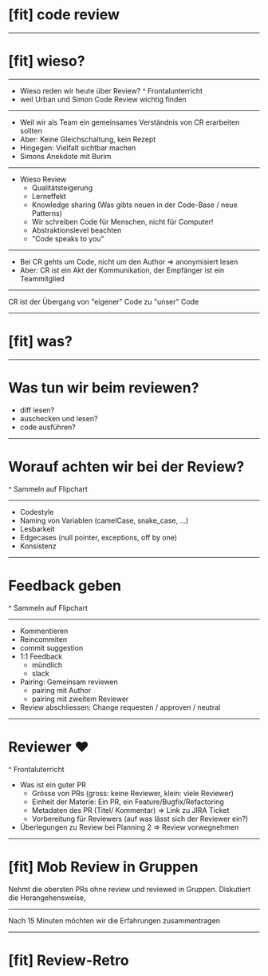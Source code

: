 # [fit] code review

---

# [fit] wieso?

---

* Wieso reden wir heute über Review?
^ Frontalunterricht
* weil Urban und Simon Code Review wichtig finden

---

* Weil wir als Team ein gemeinsames Verständnis von CR erarbeiten sollten
* Aber: Keine Gleichschaltung, kein Rezept
* Hingegen: Vielfalt sichtbar machen
* Simons Anekdote mit Burim

---

* Wieso Review
	* Qualitätsteigerung
	* Lerneffekt
	* Knowledge sharing (Was gibts neuen in der Code-Base / neue Patterns)
	* Wir schreiben Code für Menschen, nicht für Computer!
	* Abstraktionslevel beachten
	* "Code speaks to you"

---

* Bei CR gehts um Code, nicht um den Author => anonymisiert lesen
* Aber: CR ist ein Akt der Kommunikation, der Empfänger ist ein Teammitglied

---

CR ist der Übergang von "eigener" Code zu "unser" Code

---

# [fit] was?

---

# Was tun wir beim reviewen?
* diff lesen?
* auschecken und lesen?
* code ausführen?

---

# Worauf achten wir bei der Review?
^ Sammeln auf Flipchart

---

* Codestyle
* Naming von Variablen (camelCase, snake_case, ...)
* Lesbarkeit
* Edgecases (null pointer, exceptions, off by one)
* Konsistenz

---

# Feedback geben
^ Sammeln auf Flipchart

---

* Kommentieren
* Reincommiten
* commit suggestion
* 1:1 Feedback
	* mündlich
	* slack
* Pairing: Gemeinsam reviewen
	* pairing mit Author
	* pairing mit zweitem Reviewer
* Review abschliessen: Change requesten / approven / neutral

---

# Reviewer :heart:
^ Frontaluterricht

* Was ist ein guter PR
	* Grösse von PRs (gross: keine Reviewer, klein: viele Reviewer)
	* Einheit der Materie: Ein PR, ein Feature/Bugfix/Refactoring
	* Metadaten des PR (Titel/ Kommentar) => Link zu JIRA Ticket
	* Vorbereitung für Reviewers (auf was lässt sich der Reviewer ein?)
* Überlegungen zu Review bei Planning 2 => Review vorwegnehmen	

---

# [fit] Mob Review in Gruppen

Nehmt die obersten PRs ohne review und reviewed in Gruppen. Diskutiert die Herangehensweise, 

---

Nach 15 Minuten möchten wir die Erfahrungen zusammentragen

---

# [fit] Review-Retro
